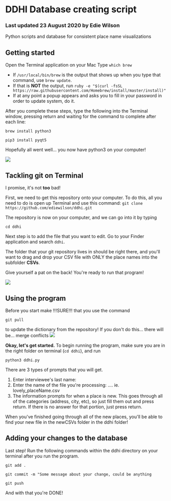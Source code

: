 # DDHI Database creating script
### Last updated 23 August 2020 by Edie Wilson
Python scripts and database for consistent place name visualizations

## Getting started 
Open the Terminal application on your Mac
Type `which brew`

- If `/usr/local/bin/brew` is the output that shows up when you type that command, use
`brew update`.
- If that is **NOT** the output, run `ruby -e "$(curl -fsSL https://raw.githubusercontent.com/Homebrew/install/master/install)"`
- If at any point a popup appears and asks you to fill in your password in order to update system, do it.

After you complete these steps, type the following into the Terminal window, pressing return and waiting for the command to complete after each line:


`brew install python3`


`pip3 install pyqt5`

Hopefully all went well... you now have python3 on your computer!


![](https://media.giphy.com/media/2lbhL8dSGMh8I/giphy.gif)

## Tackling git on Terminal
I promise, it's not **too** bad!

First, we need to get this repository onto your computer. To do this, all you need to do is open up Terminal and use this command: 
`git clone https://github.com/ediewilson/ddhi.git`


The repository is now on your computer, and we can go into it by typing 

`cd ddhi`

Next step is to add the file that you want to edit. Go to your Finder application and search `ddhi`. 

The folder that your git repository lives in should be right there, and you'll want to drag and drop your CSV file with ONLY the place names into the subfolder **CSVs**. 

Give yourself a pat on the back! You're ready to run that program! 


![](https://media.giphy.com/media/s2qXK8wAvkHTO/giphy.gif)

## Using the program
Before you start make !!!SURE!!! that you use the command 

`git pull` 

to update the dictionary from the repository! If you don't do this... there will be... merge conflicts 
![](https://media.giphy.com/media/117gK0K7OZ8UcE/giphy.gif)

**Okay, let's get started.**
To begin running the program, make sure you are in the right folder on terminal (`cd ddhi`), and run 

`python3 ddhi.py`


There are 3 types of prompts that you will get.
1. Enter interviewee's last name: 
2. Enter the name of the file you're processing: .... ie. lovely_placeName.csv
3. The information prompts for when a place is new. This goes through all of the categories (address, city, etc), so just fill them out and press return. If there is no answer for that portion, just press return. 


When you've finished going through all of the new places, you'll be able to find your new file in the newCSVs folder in the ddhi folder! 

## Adding your changes to the database
Last step! 
Run the following commands within the ddhi directory on your terminal after you run the program. 


`git add .`


`git commit -m "Some message about your change, could be anything`


`git push`


And with that you're DONE!
